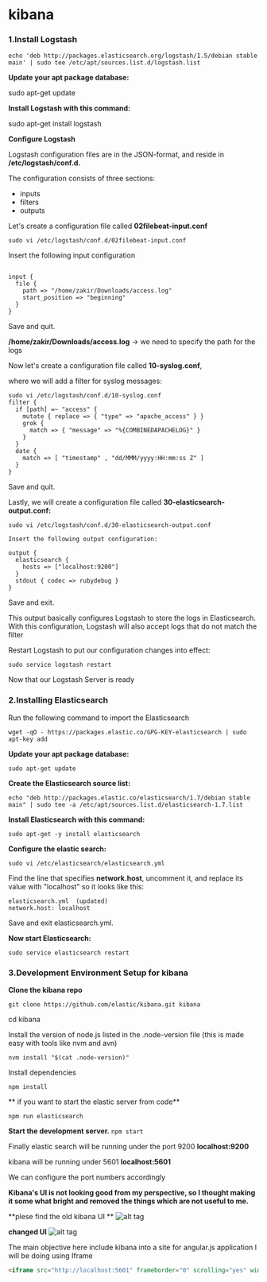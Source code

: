 
# kibana

### 1.Install Logstash
```echo 'deb http://packages.elasticsearch.org/logstash/1.5/debian stable main' | sudo tee /etc/apt/sources.list.d/logstash.list```


**Update your apt package database:**

sudo apt-get update


**Install Logstash with this command:**

sudo apt-get install logstash


**Configure Logstash**

Logstash configuration files are in the JSON-format, and reside in **/etc/logstash/conf.d.**

The configuration consists of three sections:
* inputs
*  filters
*  outputs



Let's create a configuration file called **02filebeat-input.conf** 

```sudo vi /etc/logstash/conf.d/02filebeat-input.conf```

Insert the following input configuration

```

input {
  file {
    path => "/home/zakir/Downloads/access.log"
    start_position => "beginning"
  }
}

```

Save and quit. 

**/home/zakir/Downloads/access.log** → we need to specify the path for the logs

Now let's create a configuration file called **10-syslog.conf**,

where we will add a filter for syslog messages:

``` 
sudo vi /etc/logstash/conf.d/10-syslog.conf
filter {
  if [path] =~ "access" {
    mutate { replace => { "type" => "apache_access" } }
    grok {
      match => { "message" => "%{COMBINEDAPACHELOG}" }
    }
  }
  date {
    match => [ "timestamp" , "dd/MMM/yyyy:HH:mm:ss Z" ]
  }
}
```

Save and quit. 

Lastly, we will create a configuration file called **30-elasticsearch-output.conf:**
```
sudo vi /etc/logstash/conf.d/30-elasticsearch-output.conf
```
```
Insert the following output configuration:

output {
  elasticsearch {
    hosts => ["localhost:9200"]
  }
  stdout { codec => rubydebug }
}
```

Save and exit.

This output basically configures Logstash to store the logs in Elasticsearch.
With this configuration, Logstash will also accept logs that do not match the filter

Restart Logstash to put our configuration changes into effect:

```sudo service logstash restart```


Now that our Logstash Server is ready


### 2.Installing Elasticsearch
Run the following command to import the Elasticsearch 

``` wget -qO - https://packages.elastic.co/GPG-KEY-elasticsearch | sudo apt-key add ```

**Update your apt package database:**

```sudo apt-get update```

**Create the Elasticsearch source list:**

```echo "deb http://packages.elastic.co/elasticsearch/1.7/debian stable main" | sudo tee -a /etc/apt/sources.list.d/elasticsearch-1.7.list```



**Install Elasticsearch with this command:**

```sudo apt-get -y install elasticsearch```


**Configure the elastic search:**

```sudo vi /etc/elasticsearch/elasticsearch.yml```


Find the line that specifies **network.host**, uncomment it, and replace its value with "localhost" so it looks like this:

```
elasticsearch.yml  (updated)
network.host: localhost
```

Save and exit elasticsearch.yml.

**Now start Elasticsearch:**

``sudo service elasticsearch restart``



### 3.Development Environment Setup for kibana

**Clone the kibana repo**

```git clone https://github.com/elastic/kibana.git kibana```

cd kibana

Install the version of node.js listed in the .node-version file (this is made easy with tools like nvm and avn)

```nvm install "$(cat .node-version)"```

Install dependencies

```npm install```

** if you want to start the elastic server from code**

```npm run elasticsearch```

**Start the development server.**
```npm start```

Finally elastic search will be running under the port 9200 **localhost:9200**

kibana will be running under 5601 **localhost:5601**

We can configure the port numbers accordingly


**Kibana's UI is not looking good from my perspective, so I thought making it some what bright and removed the things which are not useful to me.**

**plese find the old kibana UI **
![alt tag](https://github.com/Zakir289)

**changed UI**
![alt tag](https://github.com/Zakir289/)


The main objective here include kibana into a site for angular.js application
I will be doing using Iframe

```html
<iframe src="http://localhost:5601" frameborder="0" scrolling="yes" width="100%" height="1000" ></iframe>


```



